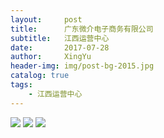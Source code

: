 ```yaml
---
layout:     post                       
title:      广东微介电子商务有限公司                  
subtitle:   江西运营中心
date:       2017-07-28                 
author:     XingYu                         
header-img: img/post-bg-2015.jpg     
catalog: true                         
tags:                                
    - 江西运营中心
---
```

![](http://i.imgur.com/23AJKb6.jpg)
![](http://i.imgur.com/3hyMfIc.jpg)
![](http://i.imgur.com/lnV3dZC.jpg)